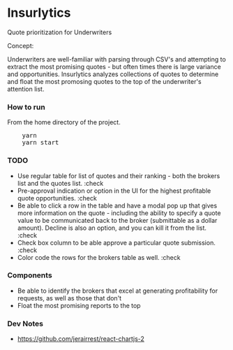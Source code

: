 # Insurlytics

Quote prioritization for Underwriters

Concept:

Underwriters are well-familiar with parsing through CSV's and attempting to extract the most promising quotes - but often times there is large variance and opportunities. Insurlytics analyzes collections of quotes to determine and float the most promosing quotes to the top of the underwriter's attention list.

### How to run
From the home directory of the project.
<pre>
    yarn
    yarn start
</pre>


### TODO
* Use regular table for list of quotes and their ranking - both the brokers list and the quotes list. :check
* Pre-approval indication or option in the UI for the highest profitable quote opportunities. :check
* Be able to click a row in the table and have a modal pop up that gives more information on the quote - including the ability to specify a quote value to be communicated back to the broker (submittable as a dollar amount). Decline is also an option, and you can kill it from the list. :check
* Check box column to be able approve a particular quote submission. :check
* Color code the rows for the brokers table as well. :check

### Components
* Be able to identify the brokers that excel at generating profitability for requests, as well as those that don't
* Float the most promising reports to the top

### Dev Notes
* https://github.com/jerairrest/react-chartjs-2